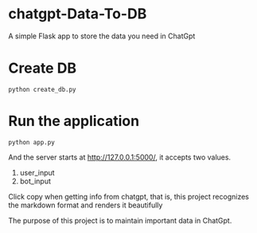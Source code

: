 # chatgpt-Data-To-DB
A simple Flask app to store the data you need in ChatGpt

# Create DB
```
python create_db.py
```

# Run the application
```
python app.py
```

And the server starts at http://127.0.0.1:5000/, it accepts two values.
1) user_input
2) bot_input

Click copy when getting info from chatgpt,
that is, this project recognizes the markdown format and renders it beautifully

The purpose of this project is to maintain important data in ChatGpt.
